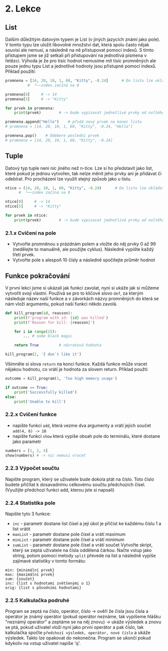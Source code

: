 # 2. Lekce

## List
Dalším důležitým datovým typem je List (v jiných jazycích známí jako pole). V tomto typu lze uložit libovolné množství dat, která spolu často nějak souvisí ale nemusí, a následně na ně přistupovat pomocí indexů. S tímto přístupem jsme se již setkali při přistupování na jednotlivá písmena v řetězci. Výhoda je že pro tisíc hodnot nemusíme mít tisíc promněných ale pouze jednu typu List a jednotlivé hodnoty jsou přistupné pomocí indexů. Příklad použití:
```python
promnena = [14, 20, 10, 1, 60, "Kitty", -0.24]      # Do listu lze ukládat současně hodnoty různých typů
          #  └──index začíná na 0

promnena[0]     # -> 14
promnena[5]     # -> "Kitty"

for prvek in promnena:
    print(prvek)        # -> bude vypisovat jednotlivé prvky od nultého indexu až po poslední

promnena.append("Hello")    # přidá nový prvek na konec listu
# promnena = [14, 20, 10, 1, 60, "Kitty", -0.24, "Hello"] 

promnena.pop()    # Odebere poslední prvek
# promnena = [14, 20, 10, 1, 60, "Kitty", -0.24] 
```


## Tuple
Datový typ tuple není nic jiného než n-tice. Lze si ho představit jako list, které pokud je jednou vytvořen, tak nelze měnit jeho prvky ani je přidávat či odebírat. Pro procházení lze využít stejný způsob jako u listu.
```python
ntice = (14, 20, 10, 1, 60, "Kitty", -0.24)      # Do listu lze ukládat současně hodnoty různých typů
      #  └──index začíná na 0

ntice[0]     # -> 14
ntice[5]     # -> "Kitty"

for prvek in ntice:
    print(prvek)        # -> bude vypisovat jednotlivé prvky od nultého indexu až po poslední
```

### 2.1.x Cvičení na pole
* Vytvořte promněnou s prázdnám polem a vložte do něj prvky 0 až 99 (nedělejte to manuálně, ale použijte cyklus). Následně vypište každý třetí prvek.
* Vytvořte pole s alespoň 10 čísly a následně spočítejte průměr hodnot

## Funkce pokračování
V první lekci jsme si ukázali jak funkci zavolat, nyní si ukáže jak si můžeme vytvořit svoji vlastní. Používá se pro to klíčové slovo `def`, za kterým následuje název naší funkce a v závorkách názvy promněných do která se nám vloží argumentu, pokud naší funkci někdo zavolá.
```python
def kill_program(id, reasson):
    print(f'program with id: {id} was killed')
    print(f'Reason for kill: {reasson}')

    for i in range(15):
        ... # some black magic

    return True         # návratová hodnota

kill_program(2, 'I don`t like it')
```
Všimněte si slova `return` na konci funkce. Každá funkce může vracet nějakou hodnotu, co vrátí je hodnota za slovem return. Příklad použtí:
```python
outcome = kill_program(1, 'Too high memory usage')

if outcome == True:
    print('Successfully killed')
else:
    print('Unable to kill')
```

### 2.2.x Cvičení funkce
* napište funkci `add`, která vezme dva argumenty a vrátí jejich součet
```add(4, 6) -> 10```
* napište funkci `show` která vypíše obsah pole do terminálu, které dostane jako parametr
```python
numbers = [1, 2, 4]
show(numbers) # -> nic nemusí vracet
```

### 2.2.3 Výpočet součtu
Napište program, který se uživatele bude dokola ptát na číslo. Toto číslo budete přičítat k dosavadnímu celkovému součtu předchozích čísel. (Využijte předchozí funkci add, kterou jste si napsali)

### 2.2.4 Statistika pole
Napište tyto 3 funkce:
* `inc` - parametr dostane list čísel a její úkol je přičíst ke každému číslu 1 a list vrátit
* `maxList` - parametr dostane pole čísel a vrátí maximum
* `minList` - parametr dostane pole čísel a vrátí minimum
* `sumList` - parametr dostane pole čísel a vrátí součet
Vytvořte skript, který se zeptá uživatele na čísla oddělená čárkou. Načte vstup jako string, potom pomocí metody `split` převede na list a následně vypíše zajímavé statistiky v tomto formátu:
```text
min: {minimální prvek}
max: {maximální prvek}
sum: {součet}
inc: {list s hodnotami zvětšenými o 1}
orig: {list s původními hodnotami}
```

### 2.2.5 Kalkulačka podruhé
Program se zeptá na číslo, operátor, číslo -> ověří že čísla jsou čísla a operátor je známý operátor (pokud operátor neznáme, tak vypíšeme hlášku "neznámý operátor" a zeptáme se na něj znovu) -> ukáže výsledek a znovu se ptá, pokud uživatel vloží nyní jako první operátor a pak číslo, tak kalkulačka spočte `předchozí výsledek, operátor, nové číslo` a ukáže výsledek. Takto lze opakovat do nekonečna. Program se ukončí pokud kdykoliv na vstup uživatel napíše 'q'.